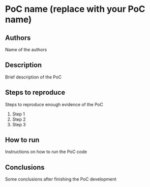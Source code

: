# PoC name (replace with your PoC name)
## Authors
Name of the authors

## Description
Brief description of the PoC

## Steps to reproduce
Steps to reproduce enough evidence of the PoC
1. Step 1
2. Step 2
3. Step 3

## How to run
Instructions on how to run the PoC code

## Conclusions
Some conclusions after finishing the PoC development
